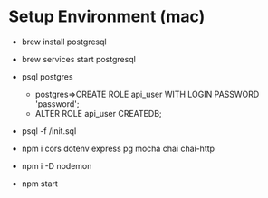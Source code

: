 # Setup Environment (mac)
- brew install postgresql
- brew services start postgresql
- psql postgres
    - postgres=>CREATE ROLE api_user WITH LOGIN PASSWORD 'password';
    - ALTER ROLE api_user CREATEDB;

- psql -f /init.sql

- npm i cors dotenv express pg mocha chai chai-http
- npm i -D nodemon

- npm start